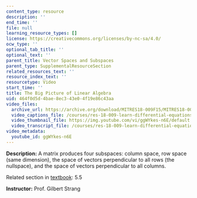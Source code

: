 ```yaml
---
content_type: resource
description: ''
end_time: ''
file: null
learning_resource_types: []
license: https://creativecommons.org/licenses/by-nc-sa/4.0/
ocw_type: ''
optional_tab_title: ''
optional_text: ''
parent_title: Vector Spaces and Subspaces
parent_type: SupplementalResourceSection
related_resources_text: ''
resource_index_text: ''
resourcetype: Video
start_time: ''
title: The Big Picture of Linear Algebra
uid: 464f0d5d-4bae-8ec3-43e0-4f19e86c43aa
video_files:
  archive_url: https://archive.org/download/MITRES18-009F15/MITRES18-009F15_5_5_BigPictureLinearAlgebra_300k.mp4
  video_captions_file: /courses/res-18-009-learn-differential-equations-up-close-with-gilbert-strang-and-cleve-moler-fall-2015/a92ae09184bf5bb9ba17087c8eebe36f_ggWYkes-n6E.vtt
  video_thumbnail_file: https://img.youtube.com/vi/ggWYkes-n6E/default.jpg
  video_transcript_file: /courses/res-18-009-learn-differential-equations-up-close-with-gilbert-strang-and-cleve-moler-fall-2015/74d40a3e8fc40807cf4ce02e22c75f5b_ggWYkes-n6E.pdf
video_metadata:
  youtube_id: ggWYkes-n6E
---
```


**Description:** A matrix produces four subspaces: column space, row space (same dimension), the space of vectors perpendicular to all rows (the nullspace), and the space of vectors perpendicular to all columns.

Related section in [textbook](http://www-math.mit.edu/~gs/dela/): 5.5

**Instructor:** Prof. Gilbert Strang

